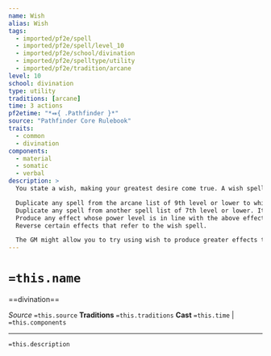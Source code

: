 ```yaml
---
name: Wish
alias: Wish
tags:
  - imported/pf2e/spell
  - imported/pf2e/spell/level_10
  - imported/pf2e/school/divination
  - imported/pf2e/spelltype/utility
  - imported/pf2e/tradition/arcane
level: 10
school: divination
type: utility
traditions: [arcane]
time: 3 actions
pf2etime: "*⬽{ .Pathfinder }*"
source: "Pathfinder Core Rulebook"
traits:
  - common
  - divination
components:
  - material
  - somatic
  - verbal
description: >
  You state a wish, making your greatest desire come true. A wish spell can produce any one of the following effects.

  Duplicate any spell from the arcane list of 9th level or lower to which you have access.
  Duplicate any spell from another spell list of 7th level or lower. It must be common or you must have access.
  Produce any effect whose power level is in line with the above effects.
  Reverse certain effects that refer to the wish spell.

  The GM might allow you to try using wish to produce greater effects than these, but doing so might be dangerous or the spell might have only a partial effect.
---
```

# `=this.name`
==divination==

*Source* `=this.source`
**Traditions** `=this.traditions`
**Cast** `=this.time` | `=this.components`

***
`=this.description`